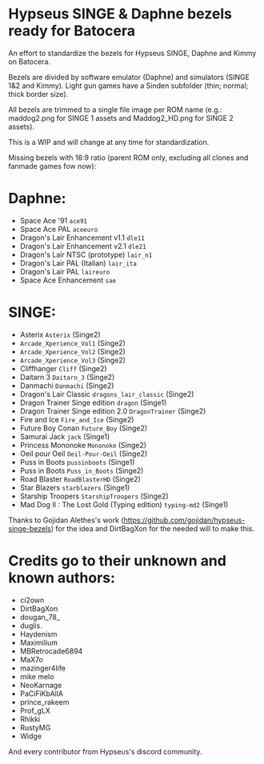 # Hypseus SINGE & Daphne bezels ready for Batocera
An effort to standardize the bezels for Hypseus SINGE, Daphne and Kimmy on Batocera.

Bezels are divided by software emulator (Daphne) and simulators (SINGE 1&2 and Kimmy). Light gun games have a Sinden subfolder (thin; normal; thick border size). 

All bezels are trimmed to a single file image per ROM name (e.g.: maddog2.png for SINGE 1 assets and Maddog2_HD.png for SINGE 2 assets).

This is a WIP and will change at any time for standardization.

Missing bezels with 16:9 ratio (parent ROM only, excluding all clones and fanmade games fow now):

# Daphne:

- Space Ace '91 `ace91`
- Space Ace PAL `aceeuro`
- Dragon's Lair Enhancement v1.1 `dle11`
- Dragon's Lair Enhancement v2.1 `dle21`
- Dragon's Lair NTSC (prototype) `lair_n1`
- Dragon's Lair PAL (Italian) `lair_ita`
- Dragon's Lair PAL `laireuro`
- Space Ace Enhancement `sae`

# SINGE:

- Asterix `Asterix` (Singe2)
- `Arcade_Xperience_Vol1` (Singe2)
- `Arcade_Xperience_Vol2` (Singe2)
- `Arcade_Xperience_Vol3` (Singe2)
- Cliffhanger `Cliff` (Singe2)
- Daitarn 3 `Daitarn_3` (Singe2)
- Danmachi `Danmachi` (Singe2)
- Dragon's Lair Classic `dragons_lair_classic` (Singe2)
- Dragon Trainer Singe edition `dragon` (Singe1)
- Dragon Trainer Singe edition 2.0 `DragonTrainer` (Singe2)
- Fire and Ice `Fire_and_Ice` (Singe2)
- Future Boy Conan `Future_Boy` (Singe2)
- Samurai Jack `jack` (Singe1)
- Princess Mononoke `Mononoke` (Singe2)
- Oeil pour Oeil `Oeil-Pour-Oeil` (Singe2)
- Puss in Boots `pussinboots`  (Singe1)
- Puss in Boots `Puss_in_Boots` (Singe2)
- Road Blaster `RoadBlasterHD` (Singe2)
- Star Blazers `starblazers` (Singe1)
- Starship Troopers `StarshipTroopers` (Singe2)
- Mad Dog II : The Lost Gold (Typing edition) `typing-md2` (Singe1)

Thanks to Gojidan Alethes's work (https://github.com/gojidan/hypseus-singe-bezels) for the idea and DirtBagXon for the needed will to make this.

# Credits go to their unknown and known authors:

- ci2own
- DirtBagXon
- dougan_78_
- duglis.
- Haydenism
- Maximilium
- MBRetrocade6894
- MaX7o
- mazinger4life
- mike melo
- NeoKarnage
- PaCiFiKbAllA
- prince_rakeem
- Prof_gLX
- Rhikki
- RustyMG
- Widge

And every contributor from Hypseus's discord community.
